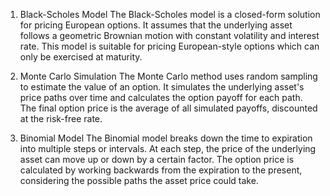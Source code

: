 1. Black-Scholes Model
The Black-Scholes model is a closed-form solution for pricing European options. It assumes that the underlying asset follows a geometric Brownian motion with constant volatility and interest rate. This model is suitable for pricing European-style options which can only be exercised at maturity.

2. Monte Carlo Simulation
The Monte Carlo method uses random sampling to estimate the value of an option. It simulates the underlying asset's price paths over time and calculates the option payoff for each path. The final option price is the average of all simulated payoffs, discounted at the risk-free rate.

3. Binomial Model
The Binomial model breaks down the time to expiration into multiple steps or intervals. At each step, the price of the underlying asset can move up or down by a certain factor. The option price is calculated by working backwards from the expiration to the present, considering the possible paths the asset price could take.
